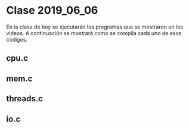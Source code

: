 # Clase 2019_06_06

En la clase de hoy se ejecutarán los programas que se mostraron en los videos. A continuación se mostrará como se compila cada uno de esos códigos.


## cpu.c

## mem.c

## threads.c

## io.c


